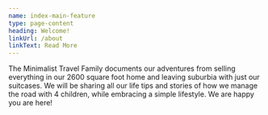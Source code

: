 ```yaml
---
name: index-main-feature
type: page-content
heading: Welcome!
linkUrl: /about
linkText: Read More
---
```

The Minimalist Travel Family documents our adventures from selling everything in our 2600 square foot home and leaving suburbia with just our suitcases.  We will be sharing all our life tips and stories of how we manage the road with 4 children, while embracing a simple lifestyle.  We are happy you are here!